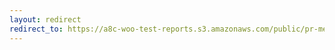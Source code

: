 ```yaml
---
layout: redirect
redirect_to: https://a8c-woo-test-reports.s3.amazonaws.com/public/pr-merge/38076/e2e/index.html
---
```

